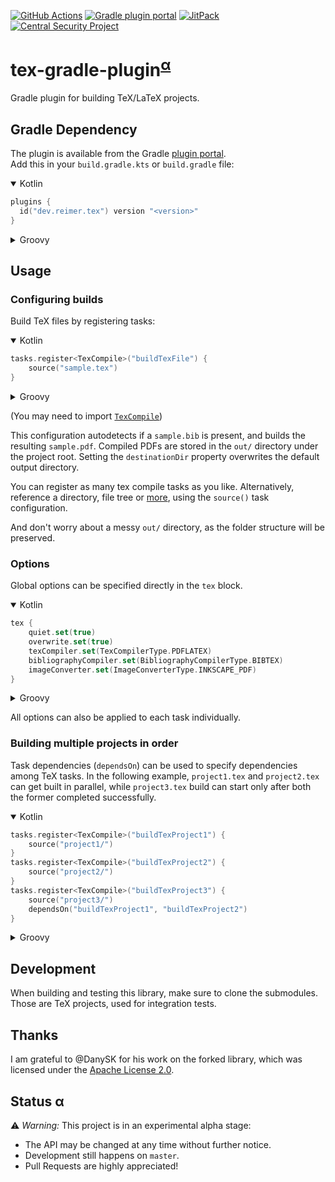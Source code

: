 [![GitHub Actions](https://img.shields.io/github/workflow/status/reimersoftware/tex-gradle-plugin/Gradle%20CI?style=flat-square)](https://github.com/reimersoftware/tex-gradle-plugin/actions)
[![Gradle plugin portal](https://img.shields.io/maven-metadata/v/https/plugins.gradle.org/m2/dev/reimer/tex/dev.reimer.tex.gradle.plugin/maven-metadata.xml.svg?label=gradle&style=flat-square)](https://plugins.gradle.org/plugin/dev.reimer.tex)
[![JitPack](https://img.shields.io/jitpack/v/github/reimersoftware/tex-gradle-plugin?style=flat-square)](https://jitpack.io/#dev.reimer/tex-gradle-plugin)
[![Central Security Project](https://img.shields.io/badge/report-vulnerability-e10e71?style=flat-square)](https://hackerone.com/central-security-project/reports/new)

# tex-gradle-plugin<sup>[α](#status-α)</sup>

Gradle plugin for building TeX/LaTeX projects.

## Gradle Dependency

The plugin is available from the Gradle [plugin portal](https://plugins.gradle.org/plugin/tex.reimer.wayback).  
Add this in your `build.gradle.kts` or `build.gradle` file:

<details open><summary>Kotlin</summary>

```kotlin
plugins {
  id("dev.reimer.tex") version "<version>"
}
```

</details>

<details><summary>Groovy</summary>

```groovy
plugins {
  id "dev.reimer.tex" version "<version>"
}
```

</details>

## Usage

### Configuring builds

Build TeX files by registering tasks:

<details open><summary>Kotlin</summary>

```kotlin
tasks.register<TexCompile>("buildTexFile") {
    source("sample.tex")
}
```

</details>

<details><summary>Groovy</summary>

```groovy
task buildTexFile(type: TexCompile) {
    source("sample.tex")
}
```

</details>

(You may need to import [`TexCompile`](src/main/kotlin/dev/reimer/tex/gradle/plugin/task/TexCompile.kt))

This configuration autodetects if a `sample.bib` is present, 
and builds the resulting `sample.pdf`.
Compiled PDFs are stored in the `out/` directory under the project root.
Setting the `destinationDir` property overwrites 
the default output directory.

You can register as many tex compile tasks as you like.
Alternatively, reference a directory, file tree 
or [more](https://docs.gradle.org/current/javadoc/org/gradle/api/Project.html#files-java.lang.Object...-), 
using the `source()` task configuration.

And don't worry about a messy `out/` directory, 
as the folder structure will be preserved.

### Options

Global options can be specified directly in the `tex` block.

<details open><summary>Kotlin</summary>

```kotlin
tex {
    quiet.set(true)
    overwrite.set(true)
    texCompiler.set(TexCompilerType.PDFLATEX)
    bibliographyCompiler.set(BibliographyCompilerType.BIBTEX)
    imageConverter.set(ImageConverterType.INKSCAPE_PDF)
}
```

</details>

<details><summary>Groovy</summary>

```groovy
tex {
    quiet = true
    overwrite = true
    texCompiler = TexCompilerType.PDFLATEX
    bibliographyCompiler = BibliographyCompilerType.BIBTEX
    imageConverter = ImageConverterType.INKSCAPE_PDF
}
```

</details>

All options can also be applied to each task individually.

### Building multiple projects in order

Task dependencies (`dependsOn`) can be used to specify dependencies among TeX tasks.
In the following example, `project1.tex` and `project2.tex` can get built in parallel,
while `project3.tex` build can start only after both the former completed successfully.

<details open><summary>Kotlin</summary>

```kotlin
tasks.register<TexCompile>("buildTexProject1") {
    source("project1/")
}
tasks.register<TexCompile>("buildTexProject2") {
    source("project2/")
}
tasks.register<TexCompile>("buildTexProject3") {
    source("project3/")
    dependsOn("buildTexProject1", "buildTexProject2")
}
```

</details>

<details><summary>Groovy</summary>

```groovy
task buildTexProject1(type: TexCompile) {
    source("project1/")
}
task buildTexProject2(type: TexCompile) {
    source("project2/")
}
task buildTexProject3(type: TexCompile) {
    source("project3/")
    dependsOn buildTexProject1, buildTexProject2
}
```

</details>

## Development

When building and testing this library, make sure to clone the submodules.
Those are TeX projects, used for integration tests.

## Thanks

I am grateful to @DanySK for his work on the forked library, 
which was licensed under the [Apache License 2.0](https://github.com/DanySK/gradle-latex/blob/master/LICENSE).

## Status α

⚠️ _Warning:_ This project is in an experimental alpha stage:
- The API may be changed at any time without further notice.
- Development still happens on `master`.
- Pull Requests are highly appreciated!

